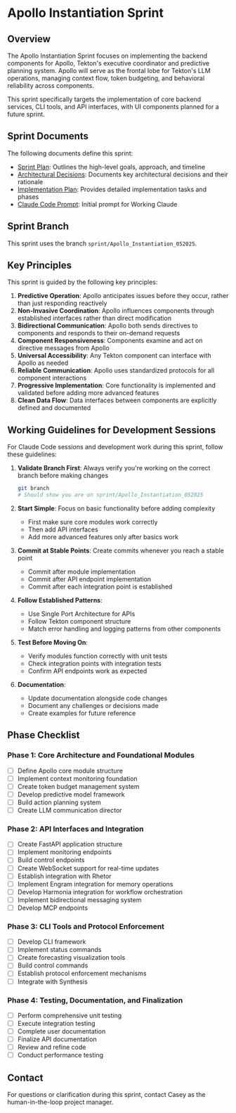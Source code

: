 # Apollo Instantiation Sprint

## Overview

The Apollo Instantiation Sprint focuses on implementing the backend components for Apollo, Tekton's executive coordinator and predictive planning system. Apollo will serve as the frontal lobe for Tekton's LLM operations, managing context flow, token budgeting, and behavioral reliability across components.

This sprint specifically targets the implementation of core backend services, CLI tools, and API interfaces, with UI components planned for a future sprint.

## Sprint Documents

The following documents define this sprint:

- [Sprint Plan](SprintPlan.md): Outlines the high-level goals, approach, and timeline
- [Architectural Decisions](ArchitecturalDecisions.md): Documents key architectural decisions and their rationale
- [Implementation Plan](ImplementationPlan.md): Provides detailed implementation tasks and phases
- [Claude Code Prompt](ClaudeCodePrompt.md): Initial prompt for Working Claude

## Sprint Branch

This sprint uses the branch `sprint/Apollo_Instantiation_052025`.

## Key Principles

This sprint is guided by the following key principles:

1. **Predictive Operation**: Apollo anticipates issues before they occur, rather than just responding reactively
2. **Non-Invasive Coordination**: Apollo influences components through established interfaces rather than direct modification
3. **Bidirectional Communication**: Apollo both sends directives to components and responds to their on-demand requests
4. **Component Responsiveness**: Components examine and act on directive messages from Apollo
5. **Universal Accessibility**: Any Tekton component can interface with Apollo as needed
6. **Reliable Communication**: Apollo uses standardized protocols for all component interactions
7. **Progressive Implementation**: Core functionality is implemented and validated before adding more advanced features
8. **Clean Data Flow**: Data interfaces between components are explicitly defined and documented

## Working Guidelines for Development Sessions

For Claude Code sessions and development work during this sprint, follow these guidelines:

1. **Validate Branch First**: Always verify you're working on the correct branch before making changes
   ```bash
   git branch
   # Should show you are on sprint/Apollo_Instantiation_052025
   ```

2. **Start Simple**: Focus on basic functionality before adding complexity
   - First make sure core modules work correctly
   - Then add API interfaces
   - Add more advanced features only after basics work

3. **Commit at Stable Points**: Create commits whenever you reach a stable point
   - Commit after module implementation
   - Commit after API endpoint implementation
   - Commit after each integration point is established

4. **Follow Established Patterns**: 
   - Use Single Port Architecture for APIs
   - Follow Tekton component structure
   - Match error handling and logging patterns from other components

5. **Test Before Moving On**:
   - Verify modules function correctly with unit tests
   - Check integration points with integration tests
   - Confirm API endpoints work as expected

6. **Documentation**:
   - Update documentation alongside code changes
   - Document any challenges or decisions made
   - Create examples for future reference

## Phase Checklist

### Phase 1: Core Architecture and Foundational Modules
- [ ] Define Apollo core module structure
- [ ] Implement context monitoring foundation
- [ ] Create token budget management system
- [ ] Develop predictive model framework
- [ ] Build action planning system
- [ ] Create LLM communication director

### Phase 2: API Interfaces and Integration
- [ ] Create FastAPI application structure
- [ ] Implement monitoring endpoints
- [ ] Build control endpoints
- [ ] Create WebSocket support for real-time updates
- [ ] Establish integration with Rhetor
- [ ] Implement Engram integration for memory operations
- [ ] Develop Harmonia integration for workflow orchestration
- [ ] Implement bidirectional messaging system
- [ ] Develop MCP endpoints

### Phase 3: CLI Tools and Protocol Enforcement
- [ ] Develop CLI framework
- [ ] Implement status commands
- [ ] Create forecasting visualization tools
- [ ] Build control commands
- [ ] Establish protocol enforcement mechanisms
- [ ] Integrate with Synthesis

### Phase 4: Testing, Documentation, and Finalization
- [ ] Perform comprehensive unit testing
- [ ] Execute integration testing
- [ ] Complete user documentation
- [ ] Finalize API documentation
- [ ] Review and refine code
- [ ] Conduct performance testing

## Contact

For questions or clarification during this sprint, contact Casey as the human-in-the-loop project manager.